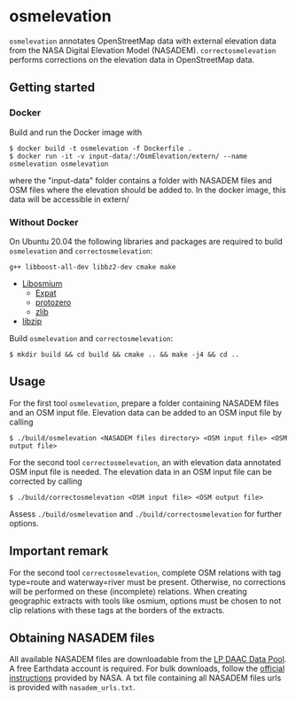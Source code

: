 # osmelevation
`osmelevation` annotates OpenStreetMap data with external elevation data from the NASA Digital Elevation Model (NASADEM).
`correctosmelevation` performs corrections on the elevation data in OpenStreetMap data.

## Getting started

### Docker

Build and run the Docker image with
```
$ docker build -t osmelevation -f Dockerfile .
$ docker run -it -v input-data/:/OsmElevation/extern/ --name osmelevation osmelevation
```

where the "input-data" folder contains a folder with NASADEM files and OSM files where the elevation should be added to.
In the docker image, this data will be accessible in extern/

### Without Docker

On Ubuntu 20.04 the following libraries and packages are required to build `osmelevation` and `correctosmelevation`:
```
g++ libboost-all-dev libbz2-dev cmake make
```
+ [Libosmium](https://osmcode.org/libosmium/)
	+ [Expat](https://github.com/libexpat/libexpat)
	+ [protozero](https://github.com/mapbox/protozero)
	+ [zlib](https://www.zlib.net/)
+ [libzip](https://libzip.org/)

Build `osmelevation` and `correctosmelevation`:
```
$ mkdir build && cd build && cmake .. && make -j4 && cd ..
```

## Usage

For the first tool `osmelevation`, prepare a folder containing NASADEM files and an OSM input file.
Elevation data can be added to an OSM input file by calling
```
$ ./build/osmelevation <NASADEM files directory> <OSM input file> <OSM output file>
```

For the second tool `correctosmelevation`, an with elevation data annotated OSM input file is needed.
The elevation data in an OSM input file can be corrected by calling
```
$ ./build/correctosmelevation <OSM input file> <OSM output file>
```

Assess `./build/osmelevation` and `./build/correctosmelevation` for further options.

## Important remark

For the second tool `correctosmelevation`, complete OSM relations with tag type=route and waterway=river must be present.
Otherwise, no corrections will be performed on these (incomplete) relations.
When creating geographic extracts with tools like osmium, options must be chosen to not clip relations with these tags at the borders of the extracts. 

## Obtaining NASADEM files

All available NASADEM files are downloadable from the [LP DAAC Data Pool](https://e4ftl01.cr.usgs.gov/MEASURES/NASADEM_HGT.001/2000.02.11/).
A free Earthdata account is required. For bulk downloads, follow the [official instructions](https://disc.gsfc.nasa.gov/data-access) provided by NASA.
A txt file containing all NASADEM files urls is provided with `nasadem_urls.txt`.